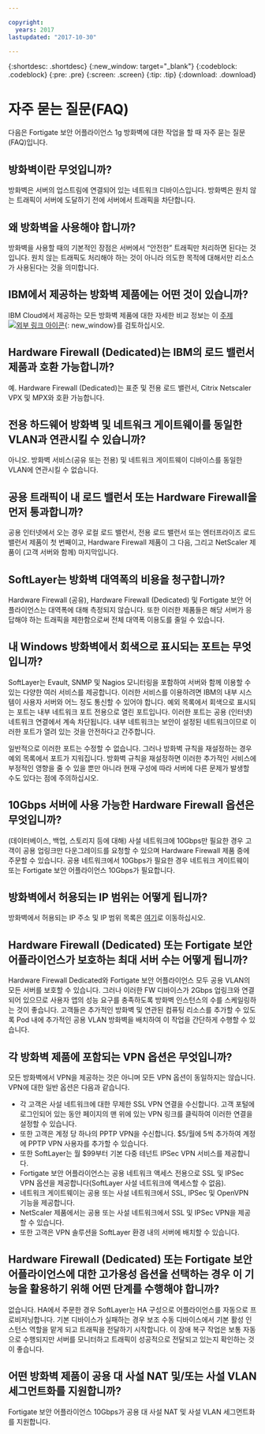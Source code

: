 ```yaml
---

copyright:
  years: 2017
lastupdated: "2017-10-30"

---
```


{:shortdesc: .shortdesc}
{:new_window: target="_blank"}
{:codeblock: .codeblock}
{:pre: .pre}
{:screen: .screen}
{:tip: .tip}
{:download: .download}

# 자주 묻는 질문(FAQ)
다음은 Fortigate 보안 어플라이언스 1g 방화벽에 대한 작업을 할 때 자주 묻는 질문(FAQ)입니다.

## 방화벽이란 무엇입니까?

방화벽은 서버의 업스트림에 연결되어 있는 네트워크 디바이스입니다. 방화벽은 원치 않는 트래픽이 서버에 도달하기 전에 서버에서 트래픽을 차단합니다.

## 왜 방화벽을 사용해야 합니까?

방화벽을 사용할 때의 기본적인 장점은 서버에서 “안전한” 트래픽만 처리하면 된다는 것입니다. 원치 않는 트래픽도 처리해야 하는 것이 아니라 의도한 목적에 대해서만 리소스가 사용된다는 것을 의미합니다.

## IBM에서 제공하는 방화벽 제품에는 어떤 것이 있습니까?
IBM Cloud에서 제공하는 모든 방화벽 제품에 대한 자세한 비교 정보는 이 [주제 ![외부 링크 아이콘](../../icons/launch-glyph.svg "외부 링크 아이콘")](https://console.bluemix.net/docs/infrastructure/fortigate-10g/explore-firewalls.html#explore-firewalls){: new_window}를 검토하십시오. 

## Hardware Firewall (Dedicated)는 IBM의 로드 밸런서 제품과 호환 가능합니까?

예. Hardware Firewall (Dedicated)는 표준 및 전용 로드 밸런서, Citrix Netscaler VPX 및 MPX와 호환 가능합니다.

## 전용 하드웨어 방화벽 및 네트워크 게이트웨이를 동일한 VLAN과 연관시킬 수 있습니까?

아니오. 방화벽 서비스(공유 또는 전용) 및 네트워크 게이트웨이 디바이스를 동일한 VLAN에 연관시킬 수 없습니다. 

## 공용 트래픽이 내 로드 밸런서 또는 Hardware Firewall을 먼저 통과합니까?

공용 인터넷에서 오는 경우 로컬 로드 밸런서, 전용 로드 밸런서 또는 엔터프라이즈 로드 밸런서 제품이 첫 번째이고, Hardware Firewall 제품이 그 다음, 그리고 NetScaler 제품이 (고객 서버와 함께) 마지막입니다.

## SoftLayer는 방화벽 대역폭의 비용을 청구합니까?

Hardware Firewall (공유), Hardware Firewall (Dedicated) 및 Fortigate 보안 어플라이언스는 대역폭에 대해 측정되지 않습니다.  또한 이러한 제품들은 해당 서버가 응답해야 하는 트래픽을 제한함으로써 전체 대역폭 이용도를 줄일 수 있습니다.

## 내 Windows 방화벽에서 회색으로 표시되는 포트는 무엇입니까?

SoftLayer는 Evault, SNMP 및 Nagios 모니터링을 포함하여 서버와 함께 이용할 수 있는 다양한 여러 서비스를 제공합니다. 이러한 서비스를 이용하려면 IBM의 내부 시스템이 사용자 서버와 어느 정도 통신할 수 있어야 합니다. 예외 목록에서 회색으로 표시되는 포트는 내부 네트워크 포트 전용으로 열린 포트입니다. 이러한 포트는 공용 (인터넷) 네트워크 연결에서 계속 차단됩니다. 내부 네트워크는 보안이 설정된 네트워크이므로 이러한 포트가 열려 있는 것을 안전하다고 간주합니다.

일반적으로 이러한 포트는 수정할 수 없습니다. 그러나 방화벽 규칙을 재설정하는 경우 예외 목록에서 포트가 지워집니다. 방화벽 규칙을 재설정하면 이러한 추가적인 서비스에 부정적인 영향을 줄 수 있을 뿐만 아니라 현재 구성에 따라 서버에 다른 문제가 발생할 수도 있다는 점에 주의하십시오.

## 10Gbps 서버에 사용 가능한 Hardware Firewall 옵션은 무엇입니까?

(데이터베이스, 백업, 스토리지 등에 대해) 사설 네트워크에 10Gbps만 필요한 경우 고객이 공용 업링크만 다운그레이드를 요청할 수 있으며 Hardware Firewall 제품 중에 주문할 수 있습니다. 공용 네트워크에서 10Gbps가 필요한 경우 네트워크 게이트웨이 또는 Fortigate 보안 어플라이언스 10Gbps가 필요합니다.

## 방화벽에서 허용되는 IP 범위는 어떻게 됩니까?

방화벽에서 허용되는 IP 주소 및 IP 범위 목록은 [여기](ips.html)로 이동하십시오. 

## Hardware Firewall (Dedicated) 또는 Fortigate 보안 어플라이언스가 보호하는 최대 서버 수는 어떻게 됩니까?

Hardware Firewall Dedicated와 Fortigate 보안 어플라이언스 모두 공용 VLAN의 모든 서버를 보호할 수 있습니다.  그러나 이러한 FW 디바이스가 2Gbps 업링크와 연결되어 있으므로 사용자 앱의 성능 요구를 충족하도록 방화벽 인스턴스의 수를 스케일링하는 것이 좋습니다. 고객들은 추가적인 방화벽 및 연관된 컴퓨팅 리소스를 추가할 수 있도록 Pod 내에 추가적인 공용 VLAN 방화벽을 배치하여 이 작업을 간단하게 수행할 수 있습니다.

## 각 방화벽 제품에 포함되는 VPN 옵션은 무엇입니까?

모든 방화벽에서 VPN을 제공하는 것은 아니며 모든 VPN 옵션이 동일하지는 않습니다.  VPN에 대한 일반 옵션은 다음과 같습니다.

* 각 고객은 사설 네트워크에 대한 무제한 SSL VPN 연결을 수신합니다. 고객 포털에 로그인되어 있는 동안 페이지의 맨 위에 있는 VPN 링크를 클릭하여 이러한 연결을 설정할 수 있습니다.
* 또한 고객은 계정 당 하나의 PPTP VPN을 수신합니다. $5/월에 5씩 추가하여 계정에 PPTP VPN 사용자를 추가할 수 있습니다.
* 또한 SoftLayer는 월 $99부터 기본 다중 테넌트 IPSec VPN 서비스를 제공합니다.
* Fortigate 보안 어플라이언스는 공용 네트워크 액세스 전용으로 SSL 및 IPSec VPN 옵션을 제공합니다(SoftLayer 사설 네트워크에 액세스할 수 없음).
* 네트워크 게이트웨이는 공용 또는 사설 네트워크에서 SSL, IPSec 및 OpenVPN 기능을 제공합니다.
* NetScaler 제품에서는 공용 또는 사설 네트워크에서 SSL 및 IPSec VPN을 제공할 수 있습니다.
* 또한 고객은 VPN 솔루션을 SoftLayer 환경 내의 서버에 배치할 수 있습니다.

## Hardware Firewall (Dedicated) 또는 Fortigate 보안 어플라이언스에 대한 고가용성 옵션을 선택하는 경우 이 기능을 활용하기 위해 어떤 단계를 수행해야 합니까?

없습니다. HA에서 주문한 경우 SoftLayer는 HA 구성으로 어플라이언스를 자동으로 프로비저닝합니다.  기본 디바이스가 실패하는 경우 보조 수동 디바이스에서 기본 활성 인스턴스 역할을 맡게 되고 트래픽을 전달하기 시작합니다.  이 장애 복구 작업은 보통 자동으로 수행되지만 서버를 모니터하고 트래픽이 성공적으로 전달되고 있는지 확인하는 것이 좋습니다.

## 어떤 방화벽 제품이 공용 대 사설 NAT 및/또는 사설 VLAN 세그먼트화를 지원합니까?

Fortigate 보안 어플라이언스 10Gbps가 공용 대 사설 NAT 및 사설 VLAN 세그먼트화를 지원합니다. 
